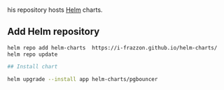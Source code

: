 ###
his repository hosts [Helm](https://helm.sh) charts.

## Add Helm repository

```bash
helm repo add helm-charts  https://i-frazzon.github.io/helm-charts/
helm repo update

## Install chart
```
```bash
helm upgrade --install app helm-charts/pgbouncer

